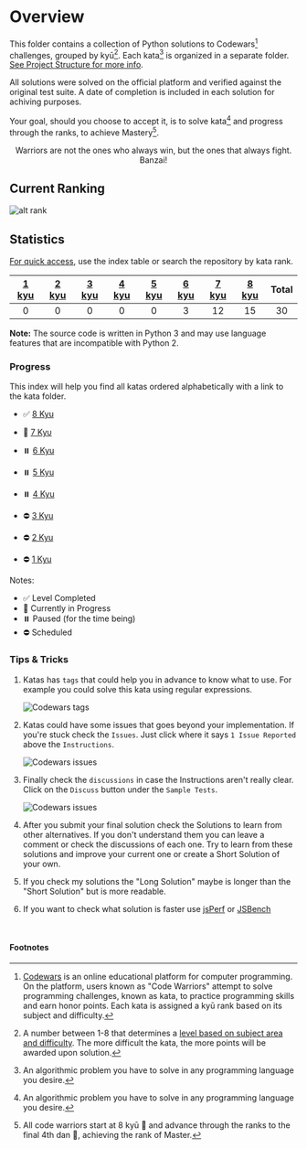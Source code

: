 # Overview

This folder contains a collection of Python solutions to Codewars[^3] challenges, grouped by kyū[^2]. Each kata[^1] is organized in a separate folder. [See Project Structure for more info]().

All solutions were solved on the official platform and verified against the original test suite. A date of completion is included in each solution for achiving purposes.

Your goal, should you choose to accept it, is to solve kata[^1] and progress through the ranks, to achieve Mastery[^4].

<p align="center">Warriors are not the ones who always win, but the ones that always fight. Banzai!</p>

## Current Ranking

![alt rank](https://www.codewars.com/users/gzachariadis/badges/large)

## Statistics 

<ins>For quick access</ins>, use the index table or search the repository by kata rank.

| [1 kyu](https://github.com/gzachariadis/Python.Challenges/tree/main/Codewars/1-kyu/README.md) 	| [2 kyu](https://github.com/gzachariadis/Python.Challenges/tree/main/Codewars/2-kyu/README.md) 	| [3 kyu](https://github.com/gzachariadis/Python.Challenges/tree/main/Codewars/3-kyu/README.md) 	| [4 kyu](https://github.com/gzachariadis/Python.Challenges/tree/main/Codewars/4-kyu/README.md) 	| [5 kyu](https://github.com/gzachariadis/Python.Challenges/tree/main/Codewars/5-kyu/README.md) 	| [6 kyu](https://github.com/gzachariadis/Python.Challenges/tree/main/Codewars/6-kyu/README.md) 	| [7 kyu](https://github.com/gzachariadis/Python.Challenges/tree/main/Codewars/7-kyu/README.md) 	| [8 kyu](https://github.com/gzachariadis/Python.Challenges/tree/main/Codewars/8-kyu/README.md) 	| **Total** 	|
|:---:	|:---:	|:---:	|:---:	|:---:	|:---:	|:---:	|:---:	|:---:	|
| 0 	| 0 	| 0 	| 0 	| 0 	| 3 	| 12 	| 15 	| 30 	|


**Note:** The source code is written in Python 3 and may use language features that are incompatible with Python 2.

### Progress 

This index will help you find all katas ordered alphabetically with a link to the kata folder.

- ✅ [8 Kyu](https://github.com/)

* 🚧 [7 Kyυ](https://github.com/)

- ⏸️ [6 Kyu](https://github.com/)

* ⏸️ [5 Kyu](https://github.com/)

- ⏸️ [4 Kyu](https://github.com/)

* ⛔ [3 Kyu](https://github.com/)

- ⛔ [2 Kyu](https://github.com/)

* ⛔ [1 Kyu](https://github.com/)

Notes:

- ✅ Level Completed
- 🚧 Currently in Progress
- ⏸️ Paused (for the time being)
- ⛔ Scheduled

### Tips & Tricks

1.  Katas has `tags` that could help you in advance to know what to use.
    For example you could solve this kata using regular expressions.

    ![Codewars tags](https://image.ibb.co/ekxm96/www_codewars_com_kata_search_my_languages_q_r_7_xids_completed_beta_false_order_by_total_completed_desc.png)

2)  Katas could have some issues that goes beyond your implementation. If you're stuck check the `Issues`.
    Just click where it says `1 Issue Reported` above the `Instructions`.

    ![Codewars issues](https://image.ibb.co/b65pU6/www_codewars_com_kata_sort_the_gift_code_train_javascript.png)

3.  Finally check the `discussions` in case the Instructions aren't really clear.
    Click on the `Discuss` button under the `Sample Tests`.

    ![Codewars issues](https://image.ibb.co/j6okmm/www_codewars_com_kata_sort_the_gift_code_train_javascript_1.png)

4)  After you submit your final solution check the Solutions to learn from other alternatives. If you don't understand them you can leave a comment or check the discussions of each one. Try to learn from these solutions and improve your current one or create a Short Solution of your own.

5.  If you check my solutions the "Long Solution" maybe is longer than the "Short Solution" but is more readable.

6)  If you want to check what solution is faster use [jsPerf](https://jsperf.com) or [JSBench](https://jsbench.me)

<br>

#### Footnotes

[^1]: An algorithmic problem you have to solve in any programming language you desire. 

[^2]: A number between 1-8 that determines a [level based on subject area and difficulty](https://docs.codewars.com/curation/references/kata-ranks/). The more difficult the kata, the more points will be awarded upon solution.

[^3]: [Codewars](https://www.codewars.com/) is an online educational platform for computer programming. On the platform, users known as "Code Warriors" attempt to solve programming challenges, known as kata, to practice programming skills and earn honor points. Each kata is assigned a kyū rank based on its subject and difficulty.

[^4]: All code warriors start at 8 kyū 👘 and advance through the ranks to the final 4th dan 🥋, achieving the rank of Master.
